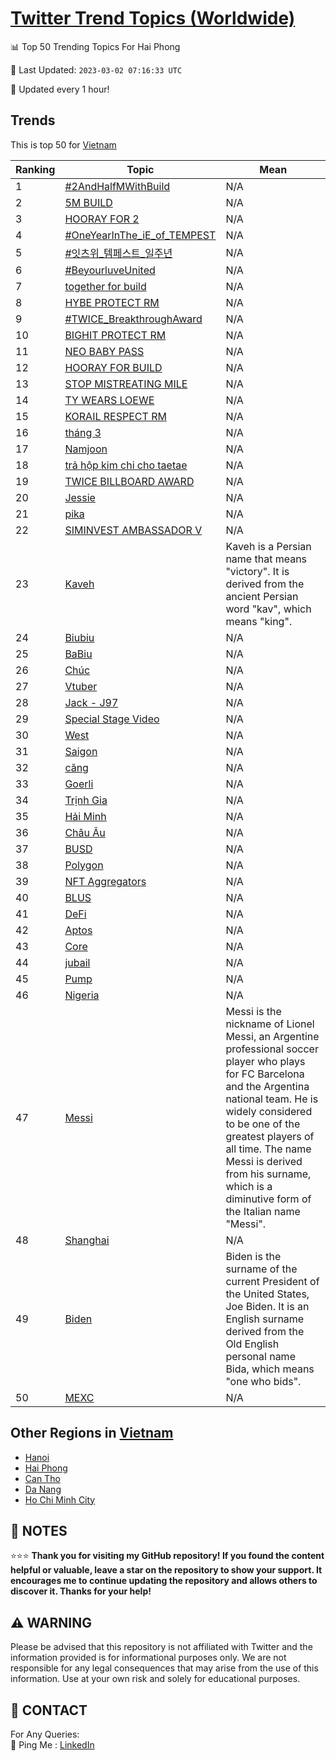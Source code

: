 [Twitter Trend Topics (Worldwide)](https://github.com/ErcinDedeoglu/Twitter-Trend-Topics)
==========


📊 Top 50 Trending Topics For Hai Phong

📆 Last Updated: `2023-03-02 07:16:33 UTC`

🔧 Updated every 1 hour!


## Trends

This is top 50 for [Vietnam](</Vietnam>)

| Ranking | Topic | Mean |
| ------- | ------------ | ------------ |
| 1 | [#2AndHalfMWithBuild](http://twitter.com/search?q=%232AndHalfMWithBuild) | N/A |
| 2 | [5M BUILD](http://twitter.com/search?q=5M+BUILD) | N/A |
| 3 | [HOORAY FOR 2](http://twitter.com/search?q=HOORAY+FOR+2) | N/A |
| 4 | [#OneYearInThe_iE_of_TEMPEST](http://twitter.com/search?q=%23OneYearInThe_iE_of_TEMPEST) | N/A |
| 5 | [#잇츠위_템페스트_일주년](http://twitter.com/search?q=%23%ec%9e%87%ec%b8%a0%ec%9c%84_%ed%85%9c%ed%8e%98%ec%8a%a4%ed%8a%b8_%ec%9d%bc%ec%a3%bc%eb%85%84) | N/A |
| 6 | [#BeyourluveUnited](http://twitter.com/search?q=%23BeyourluveUnited) | N/A |
| 7 | [together for build](http://twitter.com/search?q=together+for+build) | N/A |
| 8 | [HYBE PROTECT RM](http://twitter.com/search?q=HYBE+PROTECT+RM) | N/A |
| 9 | [#TWICE_BreakthroughAward](http://twitter.com/search?q=%23TWICE_BreakthroughAward) | N/A |
| 10 | [BIGHIT PROTECT RM](http://twitter.com/search?q=BIGHIT+PROTECT+RM) | N/A |
| 11 | [NEO BABY PASS](http://twitter.com/search?q=NEO+BABY+PASS) | N/A |
| 12 | [HOORAY FOR BUILD](http://twitter.com/search?q=HOORAY+FOR+BUILD) | N/A |
| 13 | [STOP MISTREATING MILE](http://twitter.com/search?q=STOP+MISTREATING+MILE) | N/A |
| 14 | [TY WEARS LOEWE](http://twitter.com/search?q=TY+WEARS+LOEWE) | N/A |
| 15 | [KORAIL RESPECT RM](http://twitter.com/search?q=KORAIL+RESPECT+RM) | N/A |
| 16 | [tháng 3](http://twitter.com/search?q=th%c3%a1ng+3) | N/A |
| 17 | [Namjoon](http://twitter.com/search?q=Namjoon) | N/A |
| 18 | [trả hộp kim chi cho taetae](http://twitter.com/search?q=tr%e1%ba%a3+h%e1%bb%99p+kim+chi+cho+taetae) | N/A |
| 19 | [TWICE BILLBOARD AWARD](http://twitter.com/search?q=TWICE+BILLBOARD+AWARD) | N/A |
| 20 | [Jessie](http://twitter.com/search?q=Jessie) | N/A |
| 21 | [pika](http://twitter.com/search?q=pika) | N/A |
| 22 | [SIMINVEST AMBASSADOR V](http://twitter.com/search?q=SIMINVEST+AMBASSADOR+V) | N/A |
| 23 | [Kaveh](http://twitter.com/search?q=Kaveh) | Kaveh is a Persian name that means "victory". It is derived from the ancient Persian word "kav", which means "king". |
| 24 | [Biubiu](http://twitter.com/search?q=Biubiu) | N/A |
| 25 | [BaBiu](http://twitter.com/search?q=BaBiu) | N/A |
| 26 | [Chúc](http://twitter.com/search?q=Ch%c3%bac) | N/A |
| 27 | [Vtuber](http://twitter.com/search?q=Vtuber) | N/A |
| 28 | [Jack - J97](http://twitter.com/search?q=Jack+-+J97) | N/A |
| 29 | [Special Stage Video](http://twitter.com/search?q=Special+Stage+Video) | N/A |
| 30 | [West](http://twitter.com/search?q=West) | N/A |
| 31 | [Saigon](http://twitter.com/search?q=Saigon) | N/A |
| 32 | [căng](http://twitter.com/search?q=c%c4%83ng) | N/A |
| 33 | [Goerli](http://twitter.com/search?q=Goerli) | N/A |
| 34 | [Trịnh Gia](http://twitter.com/search?q=Tr%e1%bb%8bnh+Gia) | N/A |
| 35 | [Hải Minh](http://twitter.com/search?q=H%e1%ba%a3i+Minh) | N/A |
| 36 | [Châu Âu](http://twitter.com/search?q=Ch%c3%a2u+%c3%82u) | N/A |
| 37 | [BUSD](http://twitter.com/search?q=BUSD) | N/A |
| 38 | [Polygon](http://twitter.com/search?q=Polygon) | N/A |
| 39 | [NFT Aggregators](http://twitter.com/search?q=NFT+Aggregators) | N/A |
| 40 | [BLUS](http://twitter.com/search?q=BLUS) | N/A |
| 41 | [DeFi](http://twitter.com/search?q=DeFi) | N/A |
| 42 | [Aptos](http://twitter.com/search?q=Aptos) | N/A |
| 43 | [Core](http://twitter.com/search?q=Core) | N/A |
| 44 | [jubail](http://twitter.com/search?q=jubail) | N/A |
| 45 | [Pump](http://twitter.com/search?q=Pump) | N/A |
| 46 | [Nigeria](http://twitter.com/search?q=Nigeria) | N/A |
| 47 | [Messi](http://twitter.com/search?q=Messi) | Messi is the nickname of Lionel Messi, an Argentine professional soccer player who plays for FC Barcelona and the Argentina national team. He is widely considered to be one of the greatest players of all time. The name Messi is derived from his surname, which is a diminutive form of the Italian name "Messi". |
| 48 | [Shanghai](http://twitter.com/search?q=Shanghai) | N/A |
| 49 | [Biden](http://twitter.com/search?q=Biden) | Biden is the surname of the current President of the United States, Joe Biden. It is an English surname derived from the Old English personal name Bida, which means "one who bids". |
| 50 | [MEXC](http://twitter.com/search?q=MEXC) | N/A |



## Other Regions in [Vietnam](</Vietnam>)

* [Hanoi](</Vietnam/Hanoi.md>)
* [Hai Phong](</Vietnam/Hai Phong.md>)
* [Can Tho](</Vietnam/Can Tho.md>)
* [Da Nang](</Vietnam/Da Nang.md>)
* [Ho Chi Minh City](</Vietnam/Ho Chi Minh City.md>)



## 📝 NOTES

⭐⭐⭐ **Thank you for visiting my GitHub repository! If you found the content helpful or valuable, leave a star on the repository to show your support. It encourages me to continue updating the repository and allows others to discover it. Thanks for your help!**


## ⚠️ WARNING

Please be advised that this repository is not affiliated with Twitter and the information provided is for informational purposes only. We are not responsible for any legal consequences that may arise from the use of this information. Use at your own risk and solely for educational purposes.


## 📨 CONTACT

 For Any Queries:  
            🏓 Ping Me : [LinkedIn](https://www.linkedin.com/in/ercindedeoglu/)
